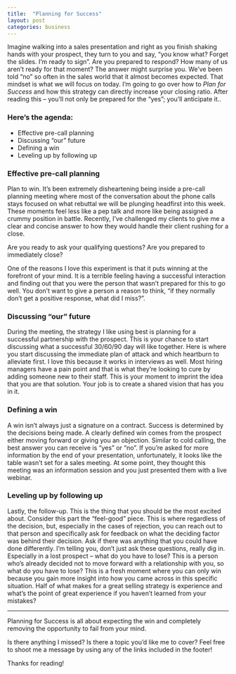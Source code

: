 ```yaml
---
title:  "Planning for Success"
layout: post
categories: business
---
```


Imagine walking into a sales presentation and right as you finish shaking hands with your prospect, they turn to you and say, “you know what? Forget the slides. I’m ready to sign”. Are you prepared to respond? How many of us aren’t ready for that moment? The answer might surprise you. We’ve been told “no” so often in the sales world that it almost becomes expected. That mindset is what we will focus on today. I’m going to go over how to *Plan for Success* and how this strategy can directly increase your closing ratio. After reading this – you’ll not only be prepared for the “yes”; you’ll anticipate it..

### Here’s the agenda:
* Effective pre-call planning
* Discussing “our” future
* Defining a win
* Leveling up by following up

### Effective pre-call planning

Plan to win. It’s been extremely disheartening being inside a pre-call planning meeting where most of the conversation about the phone calls stays focused on what rebuttal we will be plunging headfirst into this week. These moments feel less like a pep talk and more like being assigned a crummy position in battle. Recently, I’ve challenged my clients to give me a clear and concise answer to how they would handle their client rushing for a close.

Are you ready to ask your qualifying questions? Are you prepared to immediately close? 

One of the reasons I love this experiment is that it puts winning at the forefront of your mind. It is a terrible feeling having a successful interaction and finding out that you were the person that wasn’t prepared for this to go well. You don’t want to give a person a reason to think, “if they normally don’t get a positive response, what did I miss?”.

### Discussing “our” future

During the meeting, the strategy I like using best is planning for a successful partnership with the prospect. This is your chance to start discussing what a successful 30/60/90 day will like together. Here is where you start discussing the immediate plan of attack and which heartburn to alleviate first. I love this because it works in interviews as well. Most hiring managers have a pain point and that is what they’re looking to cure by adding someone new to their staff. This is your moment to imprint the idea that you are that solution. Your job is to create a shared vision that has you in it.


###  Defining a win

A win isn’t always just a signature on a contract. Success is determined by the decisions being made. A clearly defined win comes from the prospect either moving forward or giving you an objection. Similar to cold calling, the best answer you can receive is “yes” or “no”. If you’re asked for more information by the end of your presentation, unfortunately, it looks like the table wasn’t set for a sales meeting. At some point, they thought this meeting was an information session and you just presented them with a live webinar.


###  Leveling up by following up

Lastly, the follow-up. This is the thing that you should be the most excited about. Consider this part the “feel-good” piece. This is where regardless of the decision, but, especially in the cases of rejection, you can reach out to that person and specifically ask for feedback on what the deciding factor was behind their decision. Ask if there was anything that you could have done differently. I’m telling you, don’t just ask these questions, really dig in. Especially in a lost prospect – what do you have to lose? This is a person who’s already decided not to move forward with a relationship with you, so what do you have to lose? This is a fresh moment where you can only win because you gain more insight into how you came across in this specific situation. Half of what makes for a great selling strategy is experience and what’s the point of great experience if you haven’t learned from your mistakes?

---

Planning for Success is all about expecting the win and completely removing the opportunity to fail from your mind.

Is there anything I missed? Is there a topic you’d like me to cover? Feel free to shoot me a message by using any of the links included in the footer!

Thanks for reading!